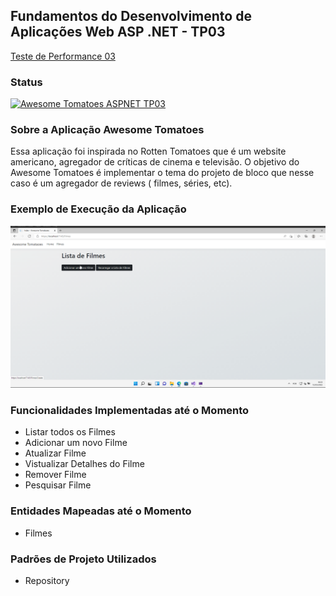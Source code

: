 ## Fundamentos do Desenvolvimento de Aplicações Web ASP .NET - TP03

[Teste de Performance 03](https://lms.infnet.edu.br/moodle/mod/assign/view.php?id=276125)

### Status

[![Awesome Tomatoes ASPNET TP03](https://github.com/msmagnanijr/csharp-mauricio-magnani/actions/workflows/build-dotnet-tp03.yml/badge.svg)](https://github.com/msmagnanijr/csharp-mauricio-magnani/actions/workflows/build-dotnet-tp03.yml)

### Sobre a Aplicação Awesome Tomatoes

Essa aplicação foi inspirada no Rotten Tomatoes que é um website americano, agregador de críticas de cinema e televisão. O objetivo do Awesome Tomatoes é implementar
o tema do projeto de bloco que nesse caso é um agregador de reviews ( filmes, séries, etc).

### Exemplo de Execução da Aplicação

![](images/app.gif)

### Funcionalidades Implementadas até o Momento

 - Listar todos os Filmes
 - Adicionar um novo Filme
 - Atualizar Filme
 - Vistualizar Detalhes do Filme
 - Remover Filme
 - Pesquisar Filme

### Entidades Mapeadas até o Momento

 - Filmes

### Padrões de Projeto Utilizados

 - Repository